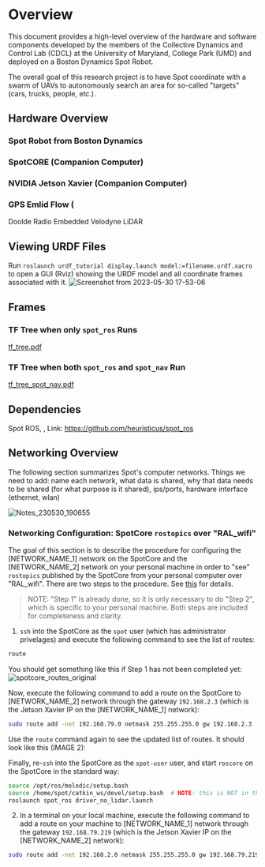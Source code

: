 # Overview
This document provides a high-level overview of the hardware and software components developed by the members of the Collective Dynamics and Control Lab (CDCL) at the University of Maryland, College Park (UMD) and deployed on a Boston Dynamics Spot Robot.

The overall goal of this research project is to have Spot coordinate with a swarm of UAVs to autonomously search an area for so-called "targets" (cars, trucks, people, etc.).

## Hardware Overview
### Spot Robot from Boston Dynamics

### SpotCORE (Companion Computer)

### NVIDIA Jetson Xavier (Companion Computer)

### GPS Emlid Flow (
Doolde Radio Embedded
Velodyne LiDAR

## Viewing URDF Files  
Run `roslaunch urdf_tutorial display.launch model:=filename.urdf.xacro` to open a GUI (Rviz) showing the URDF model and all coordinate frames associated with it.
![Screenshot from 2023-05-30 17-53-06](https://github.com/SPOT-UMD/.github/assets/27888732/a266352e-36d1-448e-b6bd-702525050b30)

## Frames
### TF Tree when only ```spot_ros``` Runs
[tf_tree.pdf](https://github.com/SPOT-UMD/.github/files/11669388/tf_tree.pdf)

### TF Tree when both ```spot_ros``` and ```spot_nav``` Run
[tf_tree_spot_nav.pdf](https://github.com/SPOT-UMD/.github/files/11669389/tf_tree_spot_nav.pdf)


## Dependencies
Spot ROS, <Description>, Link: https://github.com/heuristicus/spot_ros
  
## Networking Overview
  The following section summarizes Spot's computer networks. Things we need to add: name each network, what data is shared, why that data needs to be shared (for what purpose is it shared), ips/ports, hardware interface (ethernet, wlan)
  
  ![Notes_230530_190655](https://github.com/SPOT-UMD/.github/assets/19653313/e3319560-2b42-4ae1-a440-1895a373f48a)
  
  ### Networking Configuration: SpotCore ```rostopics``` over "RAL_wifi"
  The goal of this section is to describe the procedure for configuring the [NETWORK_NAME_1] network on the SpotCore and the [NETWORK_NAME_2] network on your personal machine in order to "see" ```rostopics``` published by the SpotCore from your personal computer over "RAL_wifi". There are two steps to the procedure. See [this](https://answers.ros.org/question/256070/problems-with-communication-between-multiple-machines/) for details.
    
  > NOTE: "Step 1" is already done, so it is only necessary to do "Step 2", which is specific to your personal machine. Both steps are included for completeness and clarity.

  1. ```ssh``` into the SpotCore as the ```spot``` user (which has administrator privelages) and execute the following command to see the list of routes:
  ```bash
  route 
  ```
  You should get something like this if Step 1 has not been completed yet:
  ![spotcore_routes_original](https://github.com/SPOT-UMD/.github/assets/19653313/d1981cd1-f1d8-435d-a4ee-7184b18547ee)
  
  Now, execute the following command to add a route on the SpotCore to [NETWORK_NAME_2] network through the gateway ```192.168.2.3``` (which is the Jetson Xavier IP on the [NETWORK_NAME_1] network):
  ```bash
  sudo route add -net 192.168.79.0 netmask 255.255.255.0 gw 192.168.2.3
  ```
  Use the ```route``` command again to see the updated list of routes. It should look like this (IMAGE 2):
  
  Finally, re-```ssh``` into the SpotCore as the ```spot-user``` user, and start ```roscore``` on the SpotCore in the standard way:
  ```bash
  source /opt/ros/melodic/setup.bash
  source /home/spot/catkin_ws/devel/setup.bash  # NOTE: this is NOT in the "/home/spot-user/" sub-directory
  roslaunch spot_ros driver_no_lidar.launch
  ```
  
  2. In a terminal on your local machine, execute the following command to add a route on your machine to  [NETWORK_NAME_1] network through the gateway ```192.168.79.219``` (which is the Jetson Xavier IP on the [NETWORK_NAME_2] network):
  ```bash
  sudo route add -net 192.168.2.0 netmask 255.255.255.0 gw 192.168.79.219
  ```
  

  

